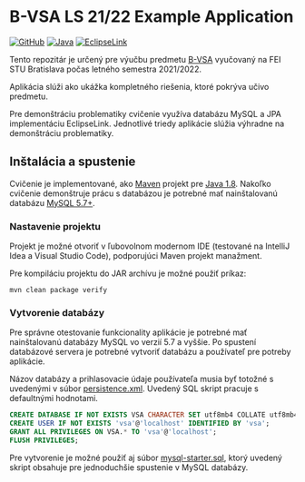 # B-VSA LS 21/22 Example Application

[![GitHub](https://img.shields.io/github/license/interes-group/b-vsa-example-app)](http://www.opensource.org/licenses/mit-license.php)
[![Java](https://img.shields.io/badge/Java-8-red)](https://openjdk.java.net/projects/jdk/8/)
[![EclipseLink](https://img.shields.io/badge/EclipseLink-2.7.10-blue)](https://www.eclipse.org/eclipselink/)

Tento repozitár je určený pre výučbu predmetu [B-VSA](https://uim.fei.stuba.sk/predmet/b-vsa/) vyučovaný na FEI STU
Bratislava počas letného semestra 2021/2022.

Aplikácia slúži ako ukážka kompletného riešenia, ktoré pokrýva učivo predmetu.

Pre demonštráciu problematiky cvičenie využíva databázu MySQL a JPA implementáciu EclipseLink. Jednotlivé triedy
aplikácie slúžia výhradne na demonštráciu problematiky.

## Inštalácia a spustenie

Cvičenie je implementované, ako [Maven](https://maven.apache.org/) projekt
pre [Java 1.8](https://openjdk.java.net/install/). Nakoľko cvičenie demonštruje prácu s databázou je potrebné mať
nainštalovanú databázu [MySQL 5.7+](https://www.mysql.com/).

### Nastavenie projektu

Projekt je možné otvoriť v ľubovolnom modernom IDE (testované na IntelliJ Idea a Visual Studio Code), podporujúci Maven
projekt manažment.

Pre kompiláciu projektu do JAR archívu je možné použiť príkaz:

```shell
mvn clean package verify
```

<!--
Projekt obsahuje aj základnú sadu testov pre demonštráciu možností implementácie. Pred spustením testov je potrebné mať
zapnutý MySQL server s vytvorenou databázou, ktorá je uvedená v
súbore [persistence.xml](src/main/resources/META-INF/persistence.xml)
(defaultne VSA). Testy je možné spustiť príkazom:

```shell
mvn test
```
-->

### Vytvorenie databázy

Pre správne otestovanie funkcionality aplikácie je potrebné mať nainštalovanú databázy MySQL vo verzií 5.7 a vyššie. Po
spustení databázové servera je potrebné vytvoriť databázu a používateľ pre potreby aplikácie.

Názov databázy a prihlasovacie údaje používateľa musia byť totožné s uvedenými v
súbor [persistence.xml](src/main/resources/META-INF/persistence.xml). Uvedený SQL skript pracuje s defaultnými
hodnotami.

```sql
CREATE DATABASE IF NOT EXISTS VSA CHARACTER SET utf8mb4 COLLATE utf8mb4_unicode_ci;
CREATE USER IF NOT EXISTS 'vsa'@'localhost' IDENTIFIED BY 'vsa';
GRANT ALL PRIVILEGES ON VSA.* TO 'vsa'@'localhost';
FLUSH PRIVILEGES;
```

Pre vytvorenie je možné použiť aj súbor [mysql-starter.sql](mysql-starter.sql), ktorý uvedený skript obsahuje pre
jednoduchšie spustenie v MySQL databázy.

